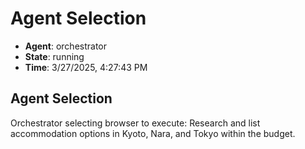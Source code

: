 # Agent Selection

- **Agent**: orchestrator
- **State**: running
- **Time**: 3/27/2025, 4:27:43 PM

## Agent Selection

Orchestrator selecting browser to execute: Research and list accommodation options in Kyoto, Nara, and Tokyo within the budget.

